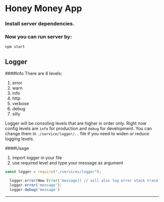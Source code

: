 # Honey Money App

### Install server dependencies.

### Now you can run server by:

```
npm start
```

## Logger

####Info
There are 6 levels:

1.  error
2.  warn
3.  info
4.  http
5.  verbose
6.  debug
7.  silly

Logger will be consoling levels that are higher in order only. Right now config levels are `info` for production and `debug` for development. You can change them in `./service/logger/..` file if you need to widen or reduce logging levels.

####Usage

1. import logger in your file
2. use required level and type your message as argument

```javascript
const logger = require("./services/logger");

  logger.error(New Error('message)) // will also log error stack trace
  logger.error('message');
  logger.debug('message')
```

---
